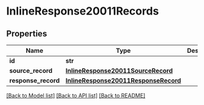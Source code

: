 # InlineResponse20011Records

## Properties
Name | Type | Description | Notes
------------ | ------------- | ------------- | -------------
**id** | **str** |  | [optional] 
**source_record** | [**InlineResponse20011SourceRecord**](InlineResponse20011SourceRecord.md) |  | [optional] 
**response_record** | [**InlineResponse20011ResponseRecord**](InlineResponse20011ResponseRecord.md) |  | [optional] 

[[Back to Model list]](../README.md#documentation-for-models) [[Back to API list]](../README.md#documentation-for-api-endpoints) [[Back to README]](../README.md)


